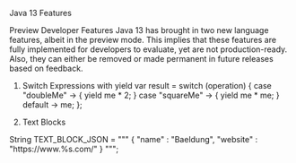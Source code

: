 Java 13 Features


Preview Developer Features
Java 13 has brought in two new language features, albeit in the preview mode. This implies that these features are fully implemented for developers to evaluate, yet are not production-ready. Also, they can either be removed or made permanent in future releases based on feedback.


1. Switch Expressions with yield
 var result = switch (operation) {
        case "doubleMe" -> {
            yield me * 2;
        }
        case "squareMe" -> {
            yield me * me;
        }
        default -> me;
    };
	
	
2. Text Blocks

String TEXT_BLOCK_JSON = """
{
    "name" : "Baeldung",
    "website" : "https://www.%s.com/"
}
""";


